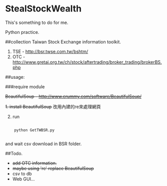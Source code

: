 StealStockWealth
================

This's something to do for me. 

Python practice. 

##collection Taiwan Stock Exchange information toolkit. 

 1. TSE - http://bsr.twse.com.tw/bshtm/
 1. OTC - http://www.gretai.org.tw/ch/stock/aftertrading/broker_trading/brokerBS.php

##usage:

###require module 
  
 
 ~~BeautifulSoup - http://www.crummy.com/software/BeautifulSoup/~~
 
 ~~1. install BeautifulSoup~~ 
 改用內建的re來處理網頁

 2. run  
 <code>
	python GetTWBSR.py
 </code>

 and wait csv download in BSR folder.
	
##Todo.

 * ~~add OTC information.~~
 * ~~maybe using 're' replace BeautifulSoup~~
 * csv to db
 * Web GUI...
